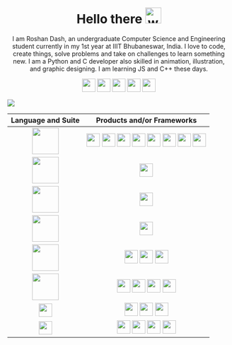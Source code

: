 <h1 align="center">
  Hello there
  <img alt="wave" src="https://emojis.slackmojis.com/emojis/images/1613285697/12806/meow_attention.png?1613285697" width="36">
</h1>
<p align="center">I am Roshan Dash, an undergraduate Computer Science and Engineering student currently in my 1st year at IIIT Bhubaneswar, India. I love to code, create things, solve problems and take on challenges to learn something new. I am a Python and C developer also skilled in animation, illustration, and graphic designing. I am learning JS and C++ these days.</p>

<p align="center">
<a href="https://roshandash.ml"><img src = "https://badges.pufler.dev/visits/roshan1337d/roshan1337d" height = 30px></a>
<a href="https://twitter.com/roshan1337d"><img src = "https://img.shields.io/badge/Twitter-Page?style=flat&logo=twitter&logoColor=white&color=1CA2F1" height = 30px></a>
<a href="https://www.linkedin.com/in/roshandash/"><img src = "https://img.shields.io/badge/LinkedIn-Page?style=flat&logo=linkedin&logoColor=white&color=0E76A8" height = 30px></a>
<a href="https://discordapp.com/users/415490428721168384"><img src = "https://img.shields.io/badge/Discord-Page?style=flat&logo=discord&logoColor=white&color=4169E1" height = 30px></a>
<a href="https://www.instagram.com/roshan1337d/"><img src = "https://img.shields.io/badge/Instagram-Page?style=flat&logo=instagram&logoColor=white&color=DD2A7B" height = 30px></a>

![](https://activity-graph.herokuapp.com/graph?username=roshan1337d&theme=xcode&hide_border=false&area=true&custom_title=Github%20Contribution%20Graph)

| Language and Suite | Products and/or Frameworks |
| :---: | :---: |
| <img src = "https://cdn.jsdelivr.net/gh/devicons/devicon/icons/python/python-original.svg" height = 60px> | <img src = "https://img.shields.io/badge/Flask-Page?style=flat&logo=flask&logoColor=white&color=008bb9" height = 30px> <img src = "https://img.shields.io/badge/FastAPI-Page?style=flat&logo=fastapi&logoColor=white&color=009385" height = 30px> <img src = "https://img.shields.io/badge/Pillow-Page?style=flat&logo=python&logoColor=white&color=3571a3" height = 30px> <img src = "https://img.shields.io/badge/Discord API-Page?style=flat&logo=discord&logoColor=white&color=4169E1" height = 30px> <img src = "https://img.shields.io/badge/PyMongo-Page?style=flat&logo=mongodb&logoColor=white&color=4db33d" height = 30px> <img src = "https://img.shields.io/badge/Requests-Page?style=flat&color=a1438c" height = 30px> <img src = "https://img.shields.io/badge/Beautiful Soup-Page?style=flat&color=d17107" height = 30px> <img src = "https://img.shields.io/badge/Async Programming-Page?style=flat&color=633096" height = 30px>|
| <img src = "https://cdn.jsdelivr.net/gh/devicons/devicon/icons/javascript/javascript-original.svg" height = 60px> | <img src = "https://img.shields.io/badge/Node-Page?style=flat&logo=nodedotjs&logoColor=white&color=83CD29" height = 30px> |
| <img src = "https://cdn.jsdelivr.net/gh/devicons/devicon/icons/c/c-original.svg" height = 60px> | <img src = "https://img.shields.io/badge/Standard Libraries-Page?style=flat&color=633096" height = 30px> |
| <img src = "https://cdn.jsdelivr.net/gh/devicons/devicon/icons/cplusplus/cplusplus-original.svg" height = 60px> | <img src = "https://img.shields.io/badge/Standard Libraries-Page?style=flat&color=633096" height = 30px> |
| <img src="https://upload.wikimedia.org/wikipedia/commons/4/49/Applications-database.svg" height=60px> | <img src = "https://img.shields.io/badge/MySQL-Page?style=flat&logo=mysql&logoColor=white&color=0f80cc" height = 30px> <img src = "https://img.shields.io/badge/SQLite-Page?style=flat&logo=sqlite&logoColor=white&color=0f80cc" height = 30px> <img src = "https://img.shields.io/badge/MongoDB-Page?style=flat&logo=mongodb&logoColor=white&color=4db33d" height = 30px> |
| <img src="https://svgshare.com/i/cW2.svg" height=60px> | <img src = "https://img.shields.io/badge/Photoshop-Page?style=flat&logo=adobephotoshop&logoColor=white&color=125f7e" height = 30px> <img src = "https://img.shields.io/badge/Illustrator-Page?style=flat&logo=adobeillustrator&logoColor=white&color=d17107" height = 30px> <img src = "https://img.shields.io/badge/Premiere-Page?style=flat&logo=adobepremierepro&logoColor=white&color=875197" height = 30px> <img src = "https://img.shields.io/badge/Aftereffects-Page?style=flat&logo=adobeaftereffects&logoColor=white&color=633096" height = 30px>|
| <img src = "https://img.shields.io/badge/Frontend-Page?style=flat&color=008bb9" height = 30px> | <img src = "https://img.shields.io/badge/HTML-Page?style=flat&logo=html5&logoColor=white&color=e44d26" height = 30px> <img src = "https://img.shields.io/badge/CSS-Page?style=flat&logo=css3&logoColor=white&color=264de4" height = 30px> <img src = "https://img.shields.io/badge/Bootstrap-Page?style=flat&logo=bootstrap&logoColor=white&color=563d7c" height = 30px> |
| <img src = "https://img.shields.io/badge/Others-Page?style=flat&color=008bb9" height = 30px> | <img src = "https://img.shields.io/badge/Github-Page?style=flat&logo=github&logoColor=white&color=8d028d" height = 30px> <img src = "https://img.shields.io/badge/VSCode-Page?style=flat&logo=visualstudiocode&logoColor=white&color=008bb9" height = 30px> <img src = "https://img.shields.io/badge/Replit-Page?style=flat&logo=replit&logoColor=white&color=56676e" height = 30px> <img src = "https://img.shields.io/badge/Heroku-Page?style=flat&logo=heroku&logoColor=white&color=6762a6" height = 30px> |
